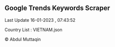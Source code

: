

## Google Trends Keywords Scraper 
 
Last Update 16-01-2023 , 07:43:52

Country List :
VIETNAM.json



© Abdul Muttaqin 
